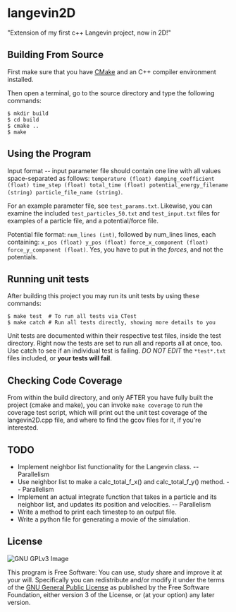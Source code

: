 # langevin2D

"Extension of my first c++ Langevin project, now in 2D!"

## Building From Source

First make sure that you have [CMake](http://www.cmake.org/) and an C++ compiler environment installed.

Then open a terminal, go to the source directory and type the following commands:

    $ mkdir build
    $ cd build
    $ cmake ..
    $ make

## Using the Program

Input format --  input parameter file should contain one line with all values space-separated as follows:
`temperature (float) damping_coefficient (float) time_step (float) total_time (float) potential_energy_filename (string) particle_file_name (string)`.

For an example parameter file, see `test_params.txt`. Likewise, you can examine the included `test_particles_50.txt` and `test_input.txt` files for examples of a particle file, and a potential/force file.

Potential file format:
`num_lines (int)`, followed by num_lines lines, each containing:
`x_pos (float) y_pos (float) force_x_component (float) force_y_component (float)`. Yes, you have to put in the *forces*, and not the potentials.

## Running unit tests

After building this project you may run its unit tests by using these commands:

    $ make test  # To run all tests via CTest
    $ make catch # Run all tests directly, showing more details to you

Unit tests are documented within their respective test files, inside the test directory. 
Right now the tests are set to run all and reports all at once, too. Use catch to see if an individual test is failing. *DO NOT EDIT* the `*test*.txt` files included, or **your tests will fail**.

## Checking Code Coverage

From within the build directory, and only AFTER you have fully built the project (cmake and make), you can invoke `make coverage` to run the coverage test script, which will print out the unit test coverage of the langevin2D.cpp file, and where to find the gcov files for it, if you're interested.

## TODO

* Implement neighbor list functionality for the Langevin class. -- Parallelism
* Use neighbor list to make a calc_total_f_x() and calc_total_f_y() method. -- Parallelism
* Implement an actual integrate function that takes in a particle and its neighbor list, and updates its position and velocities. -- Parallelism
* Write a method to print each timestep to an output file.
* Write a python file for generating a movie of the simulation.

## License

![GNU GPLv3 Image](https://www.gnu.org/graphics/gplv3-127x51.png)

This program is Free Software: You can use, study share and improve it at your
will. Specifically you can redistribute and/or modify it under the terms of the
[GNU General Public License](https://www.gnu.org/licenses/gpl.html) as
published by the Free Software Foundation, either version 3 of the License, or
(at your option) any later version.